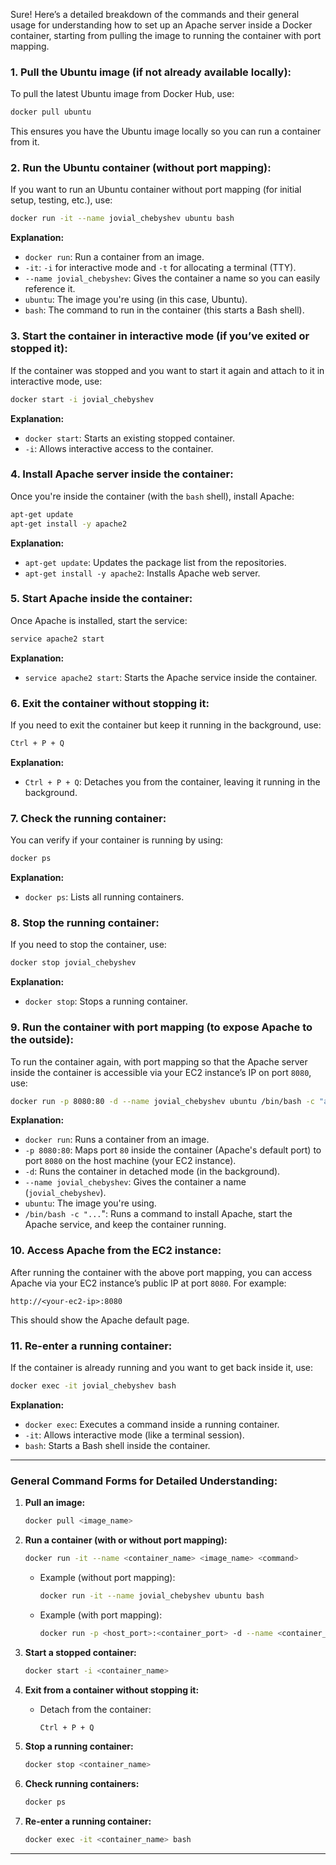 Sure! Here’s a detailed breakdown of the commands and their general usage for understanding how to set up an Apache server inside a Docker container, starting from pulling the image to running the container with port mapping.

### 1. **Pull the Ubuntu image** (if not already available locally):
To pull the latest Ubuntu image from Docker Hub, use:

```bash
docker pull ubuntu
```

This ensures you have the Ubuntu image locally so you can run a container from it.

### 2. **Run the Ubuntu container** (without port mapping):
If you want to run an Ubuntu container without port mapping (for initial setup, testing, etc.), use:

```bash
docker run -it --name jovial_chebyshev ubuntu bash
```

**Explanation:**
- `docker run`: Run a container from an image.
- `-it`: `-i` for interactive mode and `-t` for allocating a terminal (TTY).
- `--name jovial_chebyshev`: Gives the container a name so you can easily reference it.
- `ubuntu`: The image you're using (in this case, Ubuntu).
- `bash`: The command to run in the container (this starts a Bash shell).

### 3. **Start the container in interactive mode** (if you’ve exited or stopped it):

If the container was stopped and you want to start it again and attach to it in interactive mode, use:

```bash
docker start -i jovial_chebyshev
```

**Explanation:**
- `docker start`: Starts an existing stopped container.
- `-i`: Allows interactive access to the container.

### 4. **Install Apache server inside the container**:
Once you're inside the container (with the `bash` shell), install Apache:

```bash
apt-get update
apt-get install -y apache2
```

**Explanation:**
- `apt-get update`: Updates the package list from the repositories.
- `apt-get install -y apache2`: Installs Apache web server.

### 5. **Start Apache inside the container**:
Once Apache is installed, start the service:

```bash
service apache2 start
```

**Explanation:**
- `service apache2 start`: Starts the Apache service inside the container.

### 6. **Exit the container without stopping it**:
If you need to exit the container but keep it running in the background, use:

```bash
Ctrl + P + Q
```

**Explanation:**
- `Ctrl + P + Q`: Detaches you from the container, leaving it running in the background.

### 7. **Check the running container**:
You can verify if your container is running by using:

```bash
docker ps
```

**Explanation:**
- `docker ps`: Lists all running containers.

### 8. **Stop the running container**:
If you need to stop the container, use:

```bash
docker stop jovial_chebyshev
```

**Explanation:**
- `docker stop`: Stops a running container.

### 9. **Run the container with port mapping** (to expose Apache to the outside):
To run the container again, with port mapping so that the Apache server inside the container is accessible via your EC2 instance’s IP on port `8080`, use:

```bash
docker run -p 8080:80 -d --name jovial_chebyshev ubuntu /bin/bash -c "apt-get update && apt-get install -y apache2 && service apache2 start && tail -f /dev/null"
```

**Explanation:**
- `docker run`: Runs a container from an image.
- `-p 8080:80`: Maps port `80` inside the container (Apache's default port) to port `8080` on the host machine (your EC2 instance).
- `-d`: Runs the container in detached mode (in the background).
- `--name jovial_chebyshev`: Gives the container a name (`jovial_chebyshev`).
- `ubuntu`: The image you're using.
- `/bin/bash -c "...`": Runs a command to install Apache, start the Apache service, and keep the container running.

### 10. **Access Apache from the EC2 instance**:
After running the container with the above port mapping, you can access Apache via your EC2 instance’s public IP at port `8080`. For example:

```
http://<your-ec2-ip>:8080
```

This should show the Apache default page.

### 11. **Re-enter a running container**:
If the container is already running and you want to get back inside it, use:

```bash
docker exec -it jovial_chebyshev bash
```

**Explanation:**
- `docker exec`: Executes a command inside a running container.
- `-it`: Allows interactive mode (like a terminal session).
- `bash`: Starts a Bash shell inside the container.

---

### **General Command Forms for Detailed Understanding:**

1. **Pull an image:**
   ```bash
   docker pull <image_name>
   ```

2. **Run a container (with or without port mapping):**
   ```bash
   docker run -it --name <container_name> <image_name> <command>
   ```
   - Example (without port mapping):
     ```bash
     docker run -it --name jovial_chebyshev ubuntu bash
     ```
   - Example (with port mapping):
     ```bash
     docker run -p <host_port>:<container_port> -d --name <container_name> <image_name> <command_to_run>
     ```

3. **Start a stopped container:**
   ```bash
   docker start -i <container_name>
   ```

4. **Exit from a container without stopping it:**
   - Detach from the container:
     ```bash
     Ctrl + P + Q
     ```

5. **Stop a running container:**
   ```bash
   docker stop <container_name>
   ```

6. **Check running containers:**
   ```bash
   docker ps
   ```

7. **Re-enter a running container:**
   ```bash
   docker exec -it <container_name> bash
   ```

---
